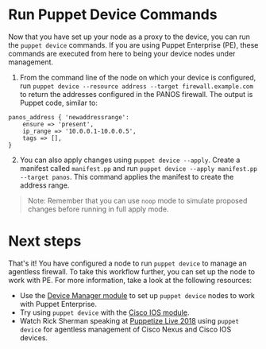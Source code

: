 # Run Puppet Device Commands

Now that you have set up your node as a proxy to the device, you can run the `puppet device` commands. If you are using Puppet Enterprise (PE), these commands are executed from here to being your device nodes under management. 

1. From the command line of the node on which your device is configured, run `puppet device --resource address --target firewall.example.com` to return the addresses configured in the PANOS firewall. The output is Puppet code, similar to:

```
panos_address { 'newaddressrange':
    ensure => 'present',
    ip_range => '10.0.0.1-10.0.0.5',
    tags => [],
}
```

2. You can also apply changes using `puppet device --apply`. Create a manifest called `manifest.pp` and run `puppet device --apply manifest.pp --target panos`. This command applies the manifest to create the address range.

> Note: Remember that you can use `noop` mode to simulate proposed changes before running in full apply mode.

# Next steps

That's it! You have configured a node to run `puppet device` to manage an agentless firewall. To take this workflow further, you can set up the node to work with PE. For more information, take a look at the following resources:

* Use the [Device Manager module](https://forge.puppet.com/puppetlabs/device_manager) to set up `puppet device` nodes to work with Puppet Enterprise.
* Try using `puppet device` with the [Cisco IOS module](https://forge.puppet.com/puppetlabs/cisco_ios).
* Watch Rick Sherman speaking at [Puppetize Live 2018](https://www.youtube.com/watch?v=yQH11ngrxuQ) using `puppet device` for agentless management of Cisco Nexus and Cisco IOS devices.
